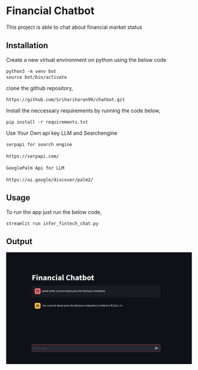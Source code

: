 # Financial Chatbot

This project is able to chat about financial market status 

## Installation
Create a new virtual environment on python using the below code
```
python3 -m venv bot
source bot/bin/activate
```
clone the github repository,
```
https://github.com/Srihariharan99/chatbot.git
```

Install the neccessary requirements by running the code below,
```
pip install -r requirements.txt

```
Use Your Own api key LLM and Searchengine
```
serpapi for search engine

https://serpapi.com/

GooglePalm Api for LLM

https://ai.google/discover/palm2/

```


## Usage
To run the app just run the below code,
```
streamlit run infer_fintech_chat.py

```
## Output
![Output](</infer.png>)
